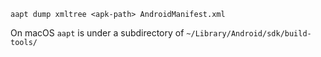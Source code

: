 `aapt dump xmltree <apk-path> AndroidManifest.xml`

On macOS `aapt` is under a subdirectory of `~/Library/Android/sdk/build-tools/`


